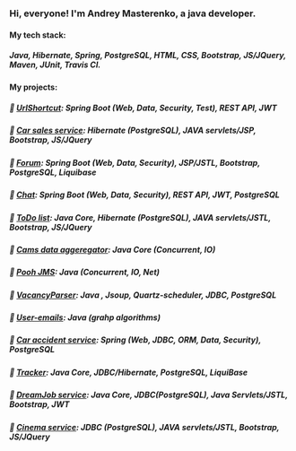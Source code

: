 ### Hi, everyone!  I'm Andrey Masterenko, a java developer.  

#### My tech stack:  
##### Java, Hibernate, Spring, PostgreSQL, HTML, CSS, Bootstrap, JS/JQuery, Maven, JUnit, Travis CI.

#### My projects:  
##### :small_blue_diamond: [UrlShortcut](https://github.com/amasterenko/job4j_url_shortcut): Spring Boot (Web, Data, Security, Test), REST API, JWT  
##### :small_blue_diamond: [Car sales service](https://github.com/amasterenko/job4j_cars): Hibernate (PostgreSQL), JAVA servlets/JSP, Bootstrap, JS/JQuery  
##### :small_blue_diamond: [Forum](https://github.com/amasterenko/job4j_forum): Spring Boot (Web, Data, Security), JSP/JSTL, Bootstrap, PostgreSQL, Liquibase  
##### :small_blue_diamond: [Chat](https://github.com/amasterenko/job4j_chat): Spring Boot (Web, Data, Security), REST API, JWT, PostgreSQL 
##### :small_blue_diamond: [ToDo list](https://github.com/amasterenko/job4j_todolist): Java Core, Hibernate (PostgreSQL), JAVA servlets/JSTL, Bootstrap, JS/JQuery 
##### :small_blue_diamond: [Cams data aggeregator](https:://github.com/amasterenko/job4j_cams_aggregator): Java Core (Concurrent, IO)  
##### :small_blue_diamond: [Pooh JMS](https://github.com/amasterenko/job4j_pooh): Java (Concurrent, IO, Net)  
##### :small_blue_diamond: [VacancyParser](https://github.com/amasterenko/job4j_grabber): Java , Jsoup, Quartz-scheduler, JDBC, PostgreSQL  
##### :small_blue_diamond: [User-emails](https://github.com/amasterenko/job4j_mail): Java (grahp algorithms)  
##### :small_blue_diamond: [Car accident service](https://github.com/amasterenko/job4j_car_accident): Spring (Web, JDBC, ORM, Data, Security), PostgreSQL  
##### :small_blue_diamond: [Tracker](https://github.com/amasterenko/job4j_tracker): Java Core, JDBC/Hibernate, PostgreSQL, LiquiBase  
##### :small_blue_diamond: [DreamJob service](https://github.com/amasterenko/job4j_dreamjob): Java Core, JDBC(PostgreSQL), Java Servlets/JSTL, Bootstrap, JWT 
##### :small_blue_diamond: [Cinema service](https://github.com/amasterenko/job4j_cinema): JDBC (PostgreSQL), JAVA servlets/JSTL, Bootstrap, JS/JQuery  
